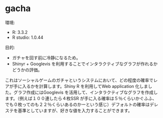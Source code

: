 # gacha

環境:
- R: 3.3.2
- R studio: 1.0.44


目的:
- ガチャを回す前に冷静になるため。
- Shinyr + Googlevis を利用することでインタラクティブなグラフが作れるかどうかの評価。

これはソーシャルゲームのガチャというシステムにおいて、どの程度の確率でレアが手に入るかを計算します。Shiny R を利用してWeb application 化しました。グラフ作成にはGooglevis を活用して、インタラクティブなグラフを作成します。（例えば１００連したら４枚SSR が手に入る確率は５％くらいかぐふふ、でも０枚ってのも２２％くらいあるのかーという感じ）デフォルトの確率はデレステを基準としていますが、好きな値を入力することができます。
